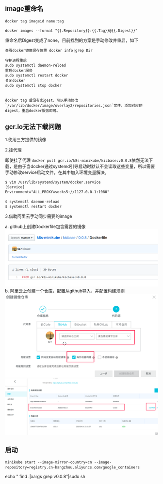 ## image重命名

`docker tag imageid name:tag`

`docker images --format "{{.Repository}}:{{.Tag}}@{{.Digest}}"`

重命名后Digest变成了none，目前找到的方案是手动修改并重启，如下

```
查看docker镜像保存位置 docker info|grep Dir

守护进程重启
sudo systemctl daemon-reload
重启docker服务
sudo systemctl restart docker
关闭docker
sudo systemctl stop docker


docker tag 后没有digest，可以手动修改`/var/lib/docker/image/overlay2/repositories.json`文件，添加对应的digest，重启docker服务即可。
```
 

## gcr.io无法下载问题

1.使用三方提供的镜像

2.挂代理

即使挂了代理 `docker pull gcr.io/k8s-minikube/kicbase:v0.0.8`依然无法下载，是由于当docker通过systemd引导启动时默认不会读取这些变量，所以需要手动修改service启动文件，在其中加入环境变量解决。
```shell
$ vim /usr/lib/systemd/system/docker.service
[Service]
Environment="ALL_PROXY=socks5://1127.0.0.1:1080"

$ systemctl daemon-reload
$ systemctl restart docker
```

3.借助阿里云手动同步需要的image

a. github上创建Dockerfile包含需要的镜像
![](./images/github-minikube.png)
b. 阿里云上创建一个仓库，配置从github导入，并配置构建规则
![](./images/aliyuntonbu.png)
![](./images/aliyun-goujian.png)


## 启动

`minikube start --image-mirror-country=cn --image-repository=registry.cn-hangzhou.aliyuncs.com/google_containers`


echo " find .|xargs grep v0.0.8"|sudo sh

